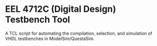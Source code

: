# EEL 4712C (Digital Design) Testbench Tool
A TCL script for automating the compilation, selection, and simulation of VHDL testbenches in ModelSim/QuestaSim.
